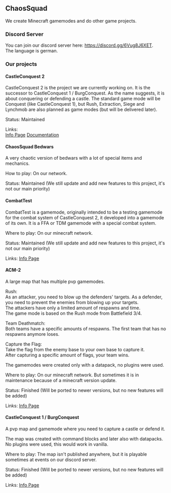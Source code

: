 ## ChaosSquad
We create Minecraft gamemodes and do other game projects.

### Discord Server
You can join our discord server here: https://discord.gg/6Vug8J6XET.  
The language is german.

### Our projects
#### CastleConquest 2
CastleConquest 2 is the project we are currently working on. It is the successor to CastleConquest 1 / BurgConquest.
As the name suggests, it is about conquering or defending a castle.
The standard game mode will be Conquest (like CastleConquest 1), but Rush, Extraction, Siege and Lynchmob are also planned as game modes (but will be delivered later).

Status: Maintained

Links:  
[Info Page](https://chaossquad.net/castle-conquest-2/) [Documentation](https://documentation.chaossquad.net/books/castle-conquest-2)

#### ChaosSquad Bedwars
A very chaotic version of bedwars with a lot of special items and mechanics.
  
How to play: On our network.
  
Status: Maintained (We still update and add new features to this project, it's not our main priority)
#### CombatTest
CombatTest is a gamemode, originally intended to be a testing gamemode for the combat system of CastleConquest 2, it developed into a gamemode of its own.
It is a FFA or TDM gamemode with a special combat system.
  
Where to play: On our minecraft network.
  
Status: Maintained (We still update and add new features to this project, it's not our main priority)

Links:
[Info Page](https://chaossquad.net/combattest/)

#### ACM-2
A large map that has multiple pvp gamemodes.
  
Rush:  
As an attacker, you need to blow up the defenders' targets. As a defender, you need to prevent the enemies from blowing up your targets.  
The attackers have only a limited amount of respawns and time.  
The game mode is based on the Rush mode from Battlefield 3/4.
  
Team Deathmatch:  
Both teams have a specific amounts of respawns. The first team that has no respawns anymore loses.
  
Capture the Flag:  
Take the flag from the enemy base to your own base to capture it.  
After capturing a specific amount of flags, your team wins.
  
The gamemodes were created only with a datapack, no plugins were used.
  
Where to play: On our minecraft network. But sometimes it is in maintenance because of a minecraft version update.
  
Status: Finished (Will be ported to newer versions, but no new features will be added)

Links:
[Info Page](https://chaossquad.net/acm-2/)
#### CastleConquest 1 / BurgConquest
A pvp map and gamemode where you need to capture a castle or defend it.
  
The map was created with command blocks and later also with datapacks.  
No plugins were used, this would work in vanilla.
  
Where to play: The map isn't published anywhere, but it is playable sometimes at events on our discord server.
  
Status: Finished (Will be ported to newer versions, but no new features will be added)

Links:
[Info Page](https://chaossquad.net/castle-conquest-1/)

